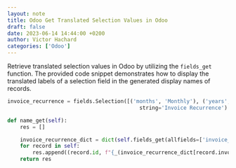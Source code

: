 ```yaml
---
layout: note
title: Odoo Get Translated Selection Values in Odoo
draft: false
date: 2023-06-14 14:44:00 +0200
author: Victor Hachard
categories: ['Odoo']
---
```


Retrieve translated selection values in Odoo by utilizing the `fields_get` function. The provided code snippet demonstrates how to display the translated labels of a selection field in the generated display names of records.

```py
invoice_recurrence = fields.Selection([('months', 'Monthly'), ('years', 'Yearly')], required=True,
                                          string='Invoice Recurrence')

def name_get(self):
    res = []

    invoice_recurrence_dict = dict(self.fields_get(allfields=['invoice_recurrence'])['invoice_recurrence']['selection'])
    for record in self:
        res.append((record.id, f"{_(invoice_recurrence_dict[record.invoice_recurrence])}"))
    return res
```
